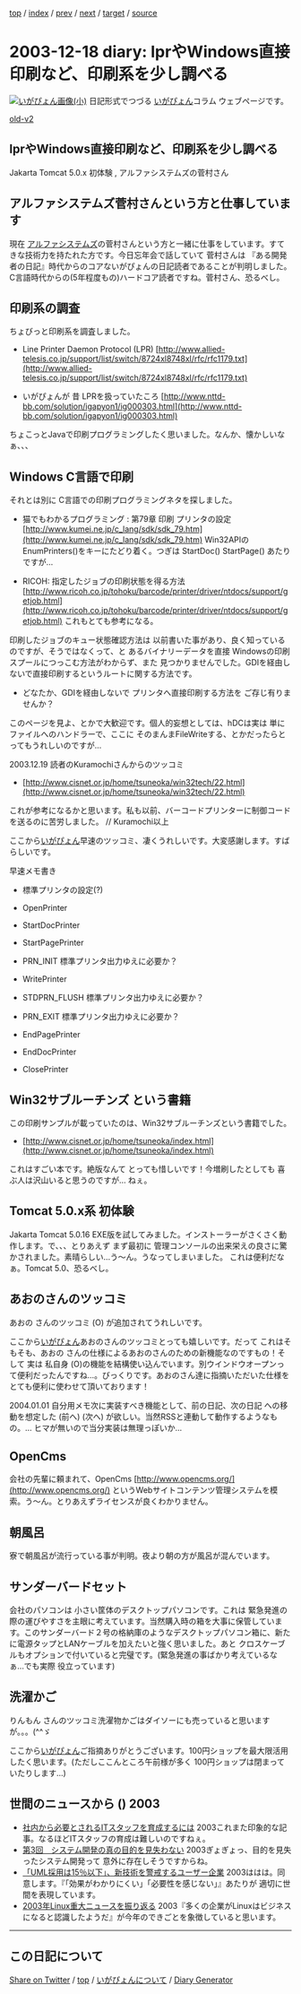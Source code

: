 [top](https://igapyon.github.io/diary/) 
 / [index](https://igapyon.github.io/diary/2003/index.html) 
 / [prev](https://igapyon.github.io/diary/2003/ig031217.html) 
 / [next](https://igapyon.github.io/diary/2003/ig031219.html) 
 / [target](https://igapyon.github.io/diary/2003/ig031218.html) 
 / [source](https://github.com/igapyon/diary/blob/gh-pages/2003/ig031218.html.src.md) 

2003-12-18 diary: lprやWindows直接印刷など、印刷系を少し調べる
=====================================================================================================
[![いがぴょん画像(小)](https://igapyon.github.io/diary/images/iga200306s.jpg "いがぴょん")](https://igapyon.github.io/diary/memo/memoigapyon.html) 日記形式でつづる [いがぴょん](https://igapyon.github.io/diary/memo/memoigapyon.html)コラム ウェブページです。

[old-v2](ig031218-orig.html)

## lprやWindows直接印刷など、印刷系を少し調べる

Jakarta Tomcat 5.0.x 初体験 , アルファシステムズの菅村さん


## アルファシステムズ菅村さんという方と仕事しています

現在 [アルファシステムズ](http://www.alpha.co.jp/)の菅村さんという方と一緒に仕事をしています。すてきな技術力を持たれた方です。今日忘年会で話していて 菅村さんは 『ある開発者の日記』時代からのコアないがぴょんの日記読者であることが判明しました。C言語時代からの(5年程度もの)ハードコア読者ですね。菅村さん、恐るべし。

## 印刷系の調査

ちょびっと印刷系を調査しました。

* Line Printer Daemon Protocol (LPR)
  [http://www.allied-telesis.co.jp/support/list/switch/8724xl8748xl/rfc/rfc1179.txt](http://www.allied-telesis.co.jp/support/list/switch/8724xl8748xl/rfc/rfc1179.txt)
  
* いがぴょんが 昔 LPRを扱っていたころ
  [http://www.nttd-bb.com/solution/igapyon1/ig000303.html](http://www.nttd-bb.com/solution/igapyon1/ig000303.html)

ちょこっとJavaで印刷プログラミングしたく思いました。なんか、懐かしいなぁ、、、

## Windows C言語で印刷

それとは別に C言語での印刷プログラミングネタを探しました。

* 猫でもわかるプログラミング : 第79章 印刷 プリンタの設定
  [http://www.kumei.ne.jp/c_lang/sdk/sdk_79.htm](http://www.kumei.ne.jp/c_lang/sdk/sdk_79.htm)
  Win32APIのEnumPrinters()をキーにたどり着く。つぎは StartDoc() StartPage() あたりですが… 
  
* RICOH: 指定したジョブの印刷状態を得る方法
  [http://www.ricoh.co.jp/tohoku/barcode/printer/driver/ntdocs/support/getjob.html](http://www.ricoh.co.jp/tohoku/barcode/printer/driver/ntdocs/support/getjob.html)
  これもとても参考になる。

印刷したジョブのキュー状態確認方法は 以前書いた事があり、良く知っているのですが、そうではなくって、と あるバイナリーデータを直接 Windowsの印刷スプールにつっこむ方法がわからず、また 見つかりませんでした。GDIを経由しないで直接印刷するというルートに関する方法です。

* どなたか、GDIを経由しないで プリンタへ直接印刷する方法を ご存じ有りませんか？

このページを見よ、とかで大歓迎です。個人的妄想としては、hDCは実は 単にファイルへのハンドラーで、ここに そのまんまFileWriteする、とかだったらとってもうれしいのですが…

2003.12.19 読者のKuramochiさんからのツッコミ

* [http://www.cisnet.or.jp/home/tsuneoka/win32tech/22.html](http://www.cisnet.or.jp/home/tsuneoka/win32tech/22.html)

これが参考になるかと思います。私も以前、バーコードプリンターに制御コードを送るのに苦労しました。
// Kuramochi以上

ここから[いがぴょん](http://www.igapyon.jp/igapyon/diary/memo/memoigapyon.html)早速のツッコミ、凄くうれしいです。大変感謝します。すばらしいです。

早速メモ書き

* 標準プリンタの設定(?)
  
* OpenPrinter
  
* StartDocPrinter
  
* StartPagePrinter
  
* PRN_INIT
  標準プリンタ出力ゆえに必要か？
  
* WritePrinter
  
* STDPRN_FLUSH
  標準プリンタ出力ゆえに必要か？
  
* PRN_EXIT
  標準プリンタ出力ゆえに必要か？
  
* EndPagePrinter
  
* EndDocPrinter
  
* ClosePrinter

## Win32サブルーチンズ という書籍

この印刷サンプルが載っていたのは、Win32サブルーチンズという書籍でした。

* [http://www.cisnet.or.jp/home/tsuneoka/index.html](http://www.cisnet.or.jp/home/tsuneoka/index.html)

これはすごい本です。絶版なんて とっても惜しいです！今増刷したとしても 喜ぶ人は沢山いると思うのですが… ねぇ。

## Tomcat 5.0.x系 初体験

Jakarta Tomcat 5.0.16 EXE版を試してみました。インストーラーがさくさく動作します。で、、、とりあえず まず最初に 管理コンソールの出来栄えの良さに驚かされました。素晴らしい…う～ん。うなってしまいました。 これは便利だなぁ。Tomcat 5.0、恐るべし。

## あおのさんのツッコミ

あおの さんのツッコミ
(O) が追加されてうれしいです。

ここから[いがぴょん](http://www.igapyon.jp/igapyon/diary/memo/memoigapyon.html)あおのさんのツッコミとっても嬉しいです。だって これはそもそも、あおの さんの仕様によるあおのさんのための新機能なのですもの！そして 実は 私自身 (O)の機能を結構使い込んでいます。別ウインドウオープンって便利だったんですね…。びっくりです。あおのさん達に指摘いただいた仕様をとても便利に使わせて頂いております！

2004.01.01 自分用メモ次に実装すべき機能として、前の日記、次の日記 への移動を想定した (前へ)
(次へ) が欲しい。当然RSSと連動して動作するようなもの。… ヒマが無いので当分実装は無理っぽいか…

## OpenCms

会社の先輩に頼まれて、OpenCms [http://www.opencms.org/](http://www.opencms.org/) というWebサイトコンテンツ管理システムを模索。う～ん。とりあえずライセンスが良くわかりません。

## 朝風呂

寮で朝風呂が流行っている事が判明。夜より朝の方が風呂が混んでいます。

## サンダーバードセット

会社のパソコンは 小さい筐体のデスクトップパソコンです。これは 緊急発進の際の運びやすさを主眼に考えています。当然購入時の箱を大事に保管しています。このサンダーバード２号の格納庫のようなデスクトップパソコン箱に、新たに電源タップとLANケーブルを加えたいと強く思いました。あと クロスケーブルもオプションで付いていると完璧です。(緊急発進の事ばかり考えているなぁ…でも実際 役立っています)

## 洗濯かご

りんもん さんのツッコミ洗濯物かごはダイソーにも売っていると思いますが。。。(^^ゞ

ここから[いがぴょん](http://www.igapyon.jp/igapyon/diary/memo/memoigapyon.html)ご指摘ありがとうございます。100円ショップを最大限活用したく思います。(ただしここんところ午前様が多く 100円ショップは閉まっていたりします…)

## 世間のニュースから () 2003

* [社内から必要とされるITスタッフを育成するには](http://www.atmarkit.co.jp/fbiz/cinvest/opinion/qa/qa03.html)  2003これまた印象的な記事。なるほどITスタッフの育成は難しいのですねぇ。
* [第3回　システム開発の真の目的を見失わない](http://jibun.atmarkit.co.jp/lskill01/rensai/devgenba03/devgenba01.html)  2003ぎょぎょっ、目的を見失ったシステム開発って 意外に存在しそうですからね。
* [「UML採用は15％以下」、新技術を警戒するユーザー企業](http://www.atmarkit.co.jp/news/200312/17/juas.html)  2003ははは。同意します。『「効果がわかりにくい」「必要性を感じない」』あたりが 適切に世間を表現しています。
* [2003年Linux重大ニュースを振り返る](http://japan.cnet.com/news/ent/story/0,2000047623,20062895,00.htm)  2003『多くの企業がLinuxはビジネスになると認識したようだ』が今年のできごとを象徴していると思います。

----------------------------------------------------------------------------------------------------

## この日記について

[Share on Twitter](https://twitter.com/intent/tweet?hashtags=igapyon%2Cdiary%2C%E3%81%84%E3%81%8C%E3%81%B4%E3%82%87%E3%82%93&text=lpr%E3%82%84Windows%E7%9B%B4%E6%8E%A5%E5%8D%B0%E5%88%B7%E3%81%AA%E3%81%A9%E3%80%81%E5%8D%B0%E5%88%B7%E7%B3%BB%E3%82%92%E5%B0%91%E3%81%97%E8%AA%BF%E3%81%B9%E3%82%8B&url=https%3A%2F%2Figapyon.github.io%2Fdiary%2F2003%2Fig031218.html) / [top](../index.html/) / [いがぴょんについて](https://igapyon.github.io/diary/memo/memoigapyon.html) / [Diary Generator](https://github.com/igapyon/igapyonv3)
